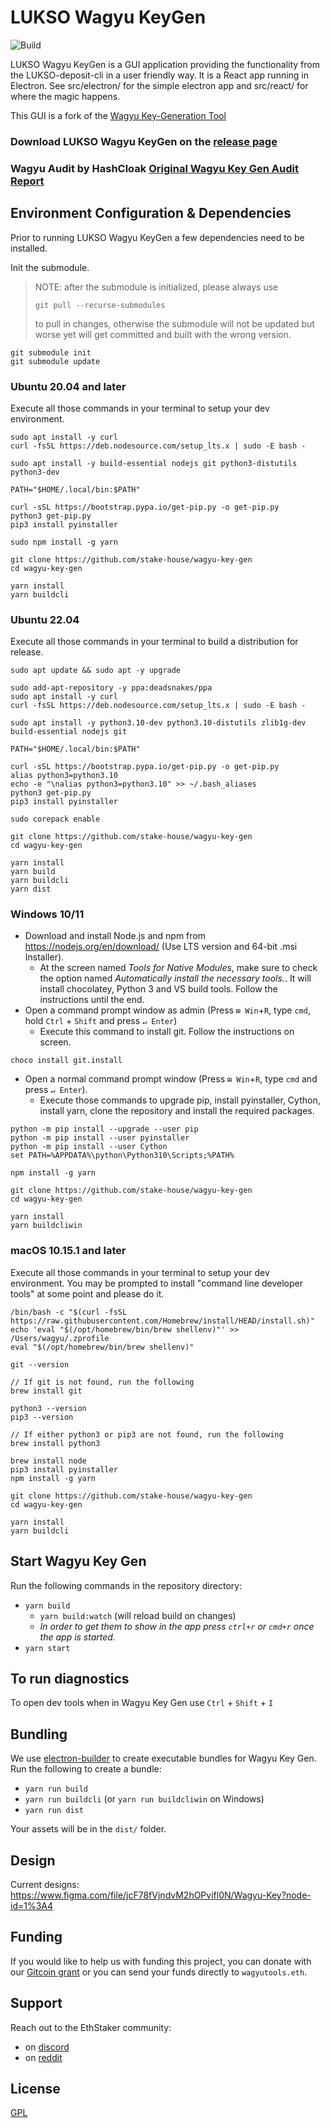 # LUKSO Wagyu KeyGen

![Build](https://github.com/lukso-network/tools-wagyu-key-gen/actions/workflows/release.yml/badge.svg?branch=develop)

LUKSO Wagyu KeyGen is a GUI application providing the functionality from the LUKSO-deposit-cli in a user friendly way. It is a React app running in Electron. See src/electron/ for the simple electron app and src/react/ for where the magic happens.

This GUI is a fork of the [Wagyu Key-Generation Tool](github.com/stake-house/wagyu-key-gen)

### Download LUKSO Wagyu KeyGen on the [release page](github.com/lukso-network/tools-wagyu-key-gen/releases)

### Wagyu Audit by HashCloak [Original Wagyu Key Gen Audit Report](https://github.com/stake-house/wagyu-key-gen/files/7693548/Wagyu.Key.Gen.Audit.Report.pdf)

## Environment Configuration & Dependencies

Prior to running LUKSO Wagyu KeyGen a few dependencies need to be installed.

Init the submodule.

> NOTE: after the submodule is initialized, please always use
>
> ```console
> git pull --recurse-submodules
> ```
>
> to pull in changes, otherwise the submodule will not be updated but worse yet will get
> committed and built with the wrong version.

```console
git submodule init
git submodule update
```

### Ubuntu 20.04 and later

Execute all those commands in your terminal to setup your dev environment.

```console
sudo apt install -y curl
curl -fsSL https://deb.nodesource.com/setup_lts.x | sudo -E bash -

sudo apt install -y build-essential nodejs git python3-distutils python3-dev

PATH="$HOME/.local/bin:$PATH"

curl -sSL https://bootstrap.pypa.io/get-pip.py -o get-pip.py
python3 get-pip.py
pip3 install pyinstaller

sudo npm install -g yarn

git clone https://github.com/stake-house/wagyu-key-gen
cd wagyu-key-gen

yarn install
yarn buildcli
```

### Ubuntu 22.04

Execute all those commands in your terminal to build a distribution for release.

```console
sudo apt update && sudo apt -y upgrade

sudo add-apt-repository -y ppa:deadsnakes/ppa
sudo apt install -y curl
curl -fsSL https://deb.nodesource.com/setup_lts.x | sudo -E bash -

sudo apt install -y python3.10-dev python3.10-distutils zlib1g-dev build-essential nodejs git

PATH="$HOME/.local/bin:$PATH"

curl -sSL https://bootstrap.pypa.io/get-pip.py -o get-pip.py
alias python3=python3.10
echo -e "\nalias python3=python3.10" >> ~/.bash_aliases
python3 get-pip.py
pip3 install pyinstaller

sudo corepack enable

git clone https://github.com/stake-house/wagyu-key-gen
cd wagyu-key-gen

yarn install
yarn build
yarn buildcli
yarn dist
```

### Windows 10/11

- Download and install Node.js and npm from https://nodejs.org/en/download/ (Use LTS version and 64-bit .msi Installer).
  - At the screen named _Tools for Native Modules_, make sure to check the option named _Automatically install the necessary tools._. It will install chocolatey, Python 3 and VS build tools. Follow the instructions until the end.
- Open a command prompt window as admin (Press `⊞ Win`+`R`, type `cmd`, hold `Ctrl` + `Shift` and press `↵ Enter`)
  - Execute this command to install git. Follow the instructions on screen.

```console
choco install git.install
```

- Open a normal command prompt window (Press `⊞ Win`+`R`, type `cmd` and press `↵ Enter`).
  - Execute those commands to upgrade pip, install pyinstaller, Cython, install yarn, clone the repository and install the required packages.

```console
python -m pip install --upgrade --user pip
python -m pip install --user pyinstaller
python -m pip install --user Cython
set PATH=%APPDATA%\python\Python310\Scripts;%PATH%

npm install -g yarn

git clone https://github.com/stake-house/wagyu-key-gen
cd wagyu-key-gen

yarn install
yarn buildcliwin
```

### macOS 10.15.1 and later

Execute all those commands in your terminal to setup your dev environment. You may be prompted to install "command line developer tools" at some point and please do it.

```console
/bin/bash -c "$(curl -fsSL https://raw.githubusercontent.com/Homebrew/install/HEAD/install.sh)"
echo 'eval "$(/opt/homebrew/bin/brew shellenv)"' >> /Users/wagyu/.zprofile
eval "$(/opt/homebrew/bin/brew shellenv)"

git --version

// If git is not found, run the following
brew install git

python3 --version
pip3 --version

// If either python3 or pip3 are not found, run the following
brew install python3

brew install node
pip3 install pyinstaller
npm install -g yarn

git clone https://github.com/stake-house/wagyu-key-gen
cd wagyu-key-gen

yarn install
yarn buildcli
```

## Start Wagyu Key Gen

Run the following commands in the repository directory:

- `yarn build`
  - `yarn build:watch` (will reload build on changes)
  - _In order to get them to show in the app press `ctrl+r` or `cmd+r` once the app is started._
- `yarn start`

## To run diagnostics

To open dev tools when in Wagyu Key Gen use `Ctrl` + `Shift` + `I`

## Bundling

We use [electron-builder](https://www.electron.build/) to create executable bundles for Wagyu Key Gen. Run the following to create a bundle:

- `yarn run build`
- `yarn run buildcli` (or `yarn run buildcliwin` on Windows)
- `yarn run dist`

Your assets will be in the `dist/` folder.

## Design

Current designs: https://www.figma.com/file/jcF78fVjndvM2hOPvifl0N/Wagyu-Key?node-id=1%3A4

## Funding

If you would like to help us with funding this project, you can donate with our [Gitcoin grant](https://gitcoin.co/grants/2112/stakehouse-wagyu-tooling-suite-easy-to-use-tools-) or you can send your funds directly to `wagyutools.eth`.

## Support

Reach out to the EthStaker community:

- on [discord](https://discord.io/ethstaker)
- on [reddit](https://www.reddit.com/r/ethstaker/)

## License

[GPL](LICENSE)
